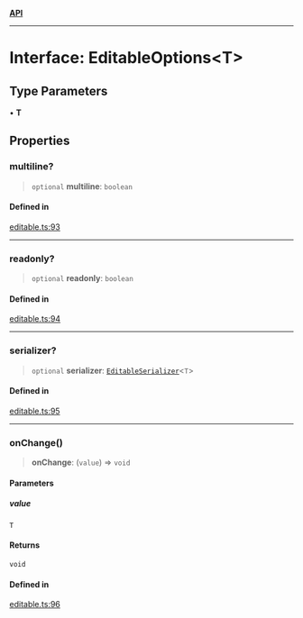 [**API**](../API.md)

***

# Interface: EditableOptions\<T\>

## Type Parameters

• **T**

## Properties

### multiline?

> `optional` **multiline**: `boolean`

#### Defined in

[editable.ts:93](https://github.com/inokawa/edix/blob/f7ddd3cd390de3a5397595ebddd00493dee1ed65/src/core/editable.ts#L93)

***

### readonly?

> `optional` **readonly**: `boolean`

#### Defined in

[editable.ts:94](https://github.com/inokawa/edix/blob/f7ddd3cd390de3a5397595ebddd00493dee1ed65/src/core/editable.ts#L94)

***

### serializer?

> `optional` **serializer**: [`EditableSerializer`](EditableSerializer.md)\<`T`\>

#### Defined in

[editable.ts:95](https://github.com/inokawa/edix/blob/f7ddd3cd390de3a5397595ebddd00493dee1ed65/src/core/editable.ts#L95)

***

### onChange()

> **onChange**: (`value`) => `void`

#### Parameters

##### value

`T`

#### Returns

`void`

#### Defined in

[editable.ts:96](https://github.com/inokawa/edix/blob/f7ddd3cd390de3a5397595ebddd00493dee1ed65/src/core/editable.ts#L96)
